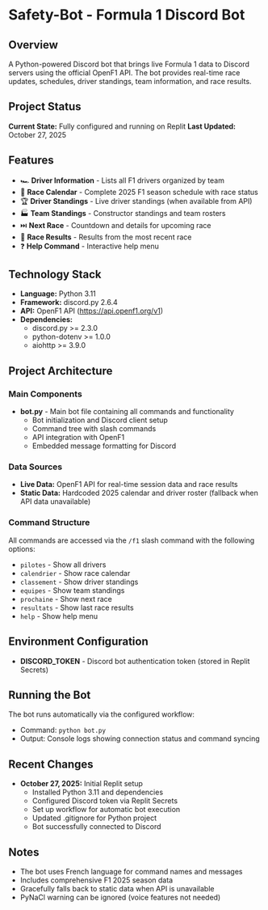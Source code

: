 # Safety-Bot - Formula 1 Discord Bot

## Overview
A Python-powered Discord bot that brings live Formula 1 data to Discord servers using the official OpenF1 API. The bot provides real-time race updates, schedules, driver standings, team information, and race results.

## Project Status
**Current State:** Fully configured and running on Replit
**Last Updated:** October 27, 2025

## Features
- 🏎️ **Driver Information** - Lists all F1 drivers organized by team
- 📅 **Race Calendar** - Complete 2025 F1 season schedule with race status
- 🏆 **Driver Standings** - Live driver standings (when available from API)
- 🏭 **Team Standings** - Constructor standings and team rosters
- ⏭️ **Next Race** - Countdown and details for upcoming race
- 🏁 **Race Results** - Results from the most recent race
- ❓ **Help Command** - Interactive help menu

## Technology Stack
- **Language:** Python 3.11
- **Framework:** discord.py 2.6.4
- **API:** OpenF1 API (https://api.openf1.org/v1)
- **Dependencies:**
  - discord.py >= 2.3.0
  - python-dotenv >= 1.0.0
  - aiohttp >= 3.9.0

## Project Architecture

### Main Components
- **bot.py** - Main bot file containing all commands and functionality
  - Bot initialization and Discord client setup
  - Command tree with slash commands
  - API integration with OpenF1
  - Embedded message formatting for Discord

### Data Sources
- **Live Data:** OpenF1 API for real-time session data and race results
- **Static Data:** Hardcoded 2025 calendar and driver roster (fallback when API data unavailable)

### Command Structure
All commands are accessed via the `/f1` slash command with the following options:
- `pilotes` - Show all drivers
- `calendrier` - Show race calendar
- `classement` - Show driver standings
- `equipes` - Show team standings
- `prochaine` - Show next race
- `resultats` - Show last race results
- `help` - Show help menu

## Environment Configuration
- **DISCORD_TOKEN** - Discord bot authentication token (stored in Replit Secrets)

## Running the Bot
The bot runs automatically via the configured workflow:
- Command: `python bot.py`
- Output: Console logs showing connection status and command syncing

## Recent Changes
- **October 27, 2025:** Initial Replit setup
  - Installed Python 3.11 and dependencies
  - Configured Discord token via Replit Secrets
  - Set up workflow for automatic bot execution
  - Updated .gitignore for Python project
  - Bot successfully connected to Discord

## Notes
- The bot uses French language for command names and messages
- Includes comprehensive F1 2025 season data
- Gracefully falls back to static data when API is unavailable
- PyNaCl warning can be ignored (voice features not needed)
